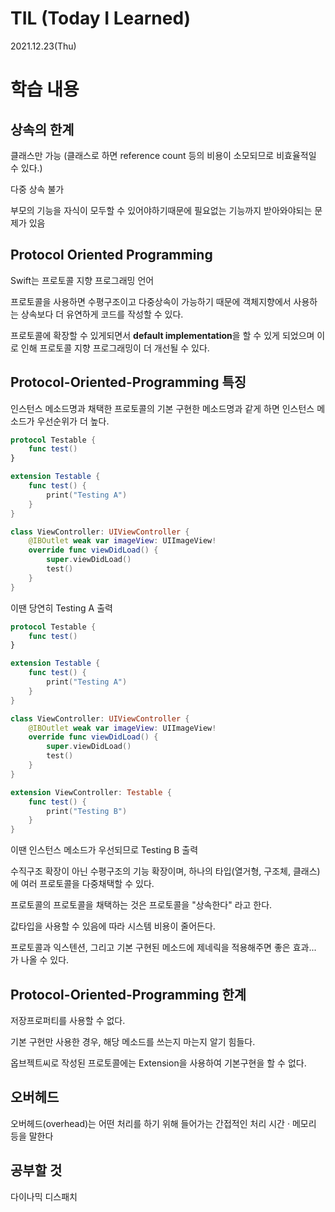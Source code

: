 # TIL (Today I Learned)

2021.12.23(Thu)

# 학습 내용

## 상속의 한계

클래스만 가능 (클래스로 하면 reference count 등의 비용이 소모되므로  비효율적일 수 있다.)

다중 상속 불가

부모의 기능을 자식이 모두할 수 있어야하기때문에 필요없는 기능까지 받아와야되는 문제가 있음

## Protocol Oriented Programming

Swift는 프로토콜 지향 프로그래밍 언어

프로토콜을 사용하면 수평구조이고 다중상속이 가능하기 때문에 객체지향에서 사용하는 상속보다 더 유연하게 코드를 작성할 수 있다.

프로토콜에 확장할 수 있게되면서 **default implementation**을 할 수 있게 되었으며 이로 인해 프로토콜 지향 프로그래밍이 더 개선될 수 있다.

## Protocol-Oriented-Programming 특징

인스턴스 메소드명과 채택한 프로토콜의 기본 구현한 메소드명과 같게 하면 인스턴스 메소드가 우선순위가 더 높다.

```swift
protocol Testable {
    func test()
}

extension Testable {
    func test() {
        print("Testing A")
    }
}

class ViewController: UIViewController {
    @IBOutlet weak var imageView: UIImageView!
    override func viewDidLoad() {
        super.viewDidLoad()
        test()
    }
}
```
이땐 당연히 Testing A 출력

```swift
protocol Testable {
    func test()
}

extension Testable {
    func test() {
        print("Testing A")
    }
}

class ViewController: UIViewController {
    @IBOutlet weak var imageView: UIImageView!
    override func viewDidLoad() {
        super.viewDidLoad()
        test()
    }
}

extension ViewController: Testable {
    func test() {
        print("Testing B")
    }
}
```
이땐 인스턴스 메소드가 우선되므로 Testing B 출력

수직구조 확장이 아닌 수평구조의 기능 확장이며, 하나의 타입(열거형, 구조체, 클래스)에 여러 프로토콜을 다중채택할 수 있다.

프로토콜의 프로토콜을 채택하는 것은 프로토콜을 "상속한다" 라고 한다.

값타입을 사용할 수 있음에 따라 시스템 비용이 줄어든다.

프로토콜과 익스텐션, 그리고 기본 구현된 메소드에 제네릭을 적용해주면 좋은 효과... 가 나올 수 있다.

## Protocol-Oriented-Programming 한계

저장프로퍼티를 사용할 수 없다.

기본 구현만 사용한 경우, 해당 메소드를 쓰는지 마는지 알기 힘들다.

옵브젝트씨로 작성된 프로토콜에는 Extension을 사용하여 기본구현을 할 수 없다.

## 오버헤드

오버헤드(overhead)는 어떤 처리를 하기 위해 들어가는 간접적인 처리 시간 · 메모리 등을 말한다

## 공부할 것

다이나믹 디스패치